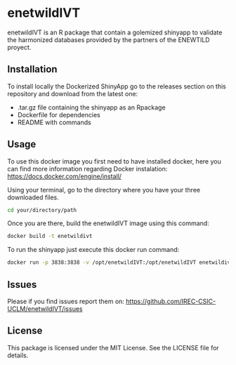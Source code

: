 # enetwildIVT

enetwildIVT is an R package that contain a golemized shinyapp to validate the harmonized databases provided by the partners of the ENEWTILD proyect.

## Installation

To install locally the Dockerized ShinyApp go to the releases section on this repository and download from the latest one:

- .tar.gz file containing the shinyapp as an Rpackage
- Dockerfile for dependencies
- README with commands

## Usage

To use this docker image you first need to have installed docker, here you can find more information regarding Docker instalation: https://docs.docker.com/engine/install/

Using your terminal, go to the directory where you have your three downloaded files.

```sh
cd your/directory/path
```

Once you are there, build the enetwildIVT image using this command:

```sh
docker build -t enetwildivt
```

To run the shinyapp just execute this docker run command: 

```sh
docker run -p 3838:3838 -v /opt/enetwildIVT:/opt/enetwildIVT enetwildivt:latest
```

## Issues

Please if you find issues report them on: https://github.com/IREC-CSIC-UCLM/enetwildIVT/issues

## License

This package is licensed under the MIT License. See the LICENSE file for details.
